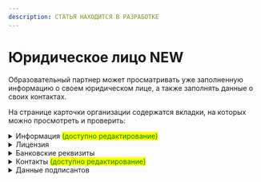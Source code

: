 ```yaml
---
description: СТАТЬЯ НАХОДИТСЯ В РАЗРАБОТКЕ
---
```


# Юридическое лицо NEW

Образовательный партнер может просматривать уже заполненную информацию о своем юридическом лице, а также заполнять данные о своих контактах.

На странице карточки организации содержатся вкладки, на которых можно просмотреть и проверить:

<details>

<summary>Информация <mark style="color:green;">(доступно редактирование)</mark></summary>

В карточке организации на вкладке "Информация" отображены основные данные по юридическому лицу.&#x20;

Эти данные необходимо проверить Образовательном партнёру и в случае обнаружения ошибок незамедлиительно сообщить Федеральному оператору.

![](.gitbook/assets/image.png)

**По нажатию на кнопку "Изменить" откроется страница редактирования, где необходимо заполнить  поле "Как гражданин должен доставить оригиналы документов".**

![](<.gitbook/assets/image (1).png>)&#x20;

</details>

<details>

<summary>Лицензия</summary>

На вкладке "Лицензия" отображаются следующие данные:

* **Номер лицензии**
* **Наименование организации, выдавшей лицензию**
* **Дата выдачи лицензии**

![](<.gitbook/assets/image (143).png>)

</details>

<details>

<summary>Банковские реквизиты</summary>

На вкладке "Банковские реквизиты" указаны:

* ИНН банка
* КПП банка
* БИК банка
* Наименование банка
* Вид НДС
* Расчетный счет
* Корреспондентский счет
* Лицевой счет

![](<.gitbook/assets/image (144).png>)

</details>

<details>

<summary>Контакты <mark style="color:green;">(доступно редактирование)</mark></summary>

При редактировании информации на вкладке "Контакты" по кнопке "Изменить" можно заполнить поля:

* Электронная почта
* Телефон
* Контактный e-mail (для публикации на портале Работа России)
* Контактный телефон (для публикации на портале Работа России)
* Сайт
* Юридический адрес
* Почтовый адрес
* Регион и город
* Город регистрации

![](<.gitbook/assets/image (145).png>)

! Указанные контакты будут отправлены на портал Работа в России из вкладки "Контакты", если эти данные не были указаны на странице создания образовательной программы.&#x20;

</details>

<details>

<summary>Данные подписантов</summary>

На вкладке содержится информация о подписантах юридического лица: ФИО, должность, срок полномочий, отметка об основном подписанте, права на подпись. Для добавления подписанта необходимо обращаться с запросом к федеральному оператору.&#x20;

![](<.gitbook/assets/image (146).png>)

</details>
